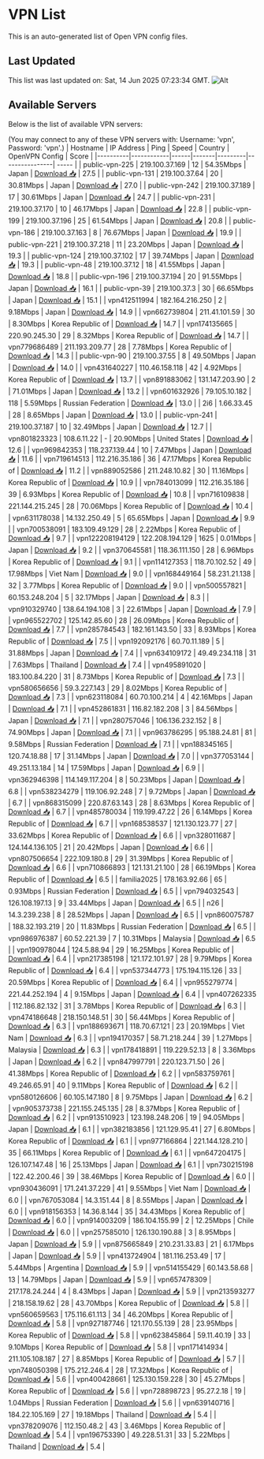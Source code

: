 # VPN List

This is an auto-generated list of Open VPN config files.

## Last Updated

This list was last updated on: Sat, 14 Jun 2025 07:23:34 GMT.
![Alt](https://repobeats.axiom.co/api/embed/186b98318ef1479477931607c1ad7d823f12451f.svg "Repobeats analytics image")

## Available Servers

Below is the list of available VPN servers:

(You may connect to any of these VPN servers with: Username: 'vpn', Password: 'vpn'.)
| Hostname | IP Address | Ping | Speed | Country | OpenVPN Config | Score |
|----------|------------|------|-------|---------|----------------| ----- |
| public-vpn-225 | 219.100.37.169 | 12 | 54.35Mbps | Japan | [Download 📥](./configs/server_0_JP.ovpn) | 27.5 |
| public-vpn-131 | 219.100.37.64 | 20 | 30.81Mbps | Japan | [Download 📥](./configs/server_1_JP.ovpn) | 27.0 |
| public-vpn-242 | 219.100.37.189 | 17 | 30.61Mbps | Japan | [Download 📥](./configs/server_2_JP.ovpn) | 24.7 |
| public-vpn-231 | 219.100.37.170 | 10 | 46.17Mbps | Japan | [Download 📥](./configs/server_3_JP.ovpn) | 22.8 |
| public-vpn-199 | 219.100.37.196 | 25 | 61.54Mbps | Japan | [Download 📥](./configs/server_4_JP.ovpn) | 20.8 |
| public-vpn-186 | 219.100.37.163 | 8 | 76.67Mbps | Japan | [Download 📥](./configs/server_5_JP.ovpn) | 19.9 |
| public-vpn-221 | 219.100.37.218 | 11 | 23.20Mbps | Japan | [Download 📥](./configs/server_6_JP.ovpn) | 19.3 |
| public-vpn-124 | 219.100.37.102 | 17 | 39.74Mbps | Japan | [Download 📥](./configs/server_7_JP.ovpn) | 19.3 |
| public-vpn-48 | 219.100.37.12 | 18 | 41.55Mbps | Japan | [Download 📥](./configs/server_8_JP.ovpn) | 18.8 |
| public-vpn-196 | 219.100.37.194 | 20 | 91.55Mbps | Japan | [Download 📥](./configs/server_9_JP.ovpn) | 16.1 |
| public-vpn-39 | 219.100.37.3 | 30 | 66.65Mbps | Japan | [Download 📥](./configs/server_10_JP.ovpn) | 15.1 |
| vpn412511994 | 182.164.216.250 | 2 | 9.18Mbps | Japan | [Download 📥](./configs/server_11_JP.ovpn) | 14.9 |
| vpn662739804 | 211.41.101.59 | 30 | 8.30Mbps | Korea Republic of | [Download 📥](./configs/server_12_KR.ovpn) | 14.7 |
| vpn174135665 | 220.90.245.30 | 29 | 8.32Mbps | Korea Republic of | [Download 📥](./configs/server_13_KR.ovpn) | 14.7 |
| vpn779686489 | 211.193.209.77 | 28 | 7.78Mbps | Korea Republic of | [Download 📥](./configs/server_14_KR.ovpn) | 14.3 |
| public-vpn-90 | 219.100.37.55 | 8 | 49.50Mbps | Japan | [Download 📥](./configs/server_15_JP.ovpn) | 14.0 |
| vpn431640227 | 110.46.158.118 | 42 | 4.92Mbps | Korea Republic of | [Download 📥](./configs/server_16_KR.ovpn) | 13.7 |
| vpn891883062 | 131.147.203.90 | 2 | 71.01Mbps | Japan | [Download 📥](./configs/server_17_JP.ovpn) | 13.2 |
| vpn601632926 | 79.105.10.182 | 118 | 5.59Mbps | Russian Federation | [Download 📥](./configs/server_18_RU.ovpn) | 13.0 |
| 2i6 | 1.66.33.45 | 28 | 8.65Mbps | Japan | [Download 📥](./configs/server_19_JP.ovpn) | 13.0 |
| public-vpn-241 | 219.100.37.187 | 10 | 32.49Mbps | Japan | [Download 📥](./configs/server_20_JP.ovpn) | 12.7 |
| vpn801823323 | 108.6.11.22 | - | 20.90Mbps | United States | [Download 📥](./configs/server_21_US.ovpn) | 12.6 |
| vpn969842353 | 118.237.139.44 | 10 | 7.47Mbps | Japan | [Download 📥](./configs/server_22_JP.ovpn) | 11.6 |
| vpn719614513 | 112.216.35.186 | 36 | 47.17Mbps | Korea Republic of | [Download 📥](./configs/server_23_KR.ovpn) | 11.2 |
| vpn889052586 | 211.248.10.82 | 30 | 11.16Mbps | Korea Republic of | [Download 📥](./configs/server_24_KR.ovpn) | 10.9 |
| vpn784013099 | 112.216.35.186 | 39 | 6.93Mbps | Korea Republic of | [Download 📥](./configs/server_25_KR.ovpn) | 10.8 |
| vpn716109838 | 221.144.215.245 | 28 | 70.06Mbps | Korea Republic of | [Download 📥](./configs/server_26_KR.ovpn) | 10.4 |
| vpn631178038 | 14.132.250.49 | 5 | 65.65Mbps | Japan | [Download 📥](./configs/server_27_JP.ovpn) | 9.9 |
| vpn700538091 | 183.109.49.129 | 28 | 2.22Mbps | Korea Republic of | [Download 📥](./configs/server_28_KR.ovpn) | 9.7 |
| vpn122208194129 | 122.208.194.129 | 1625 | 0.01Mbps | Japan | [Download 📥](./configs/server_29_JP.ovpn) | 9.2 |
| vpn370645581 | 118.36.111.150 | 28 | 6.96Mbps | Korea Republic of | [Download 📥](./configs/server_30_KR.ovpn) | 9.1 |
| vpn114127353 | 118.70.102.52 | 49 | 17.98Mbps | Viet Nam | [Download 📥](./configs/server_31_VN.ovpn) | 9.0 |
| vpn168449164 | 58.231.21.138 | 32 | 3.77Mbps | Korea Republic of | [Download 📥](./configs/server_32_KR.ovpn) | 9.0 |
| vpn500557821 | 60.153.248.204 | 5 | 32.17Mbps | Japan | [Download 📥](./configs/server_33_JP.ovpn) | 8.3 |
| vpn910329740 | 138.64.194.108 | 3 | 22.61Mbps | Japan | [Download 📥](./configs/server_34_JP.ovpn) | 7.9 |
| vpn965522702 | 125.142.85.60 | 28 | 26.09Mbps | Korea Republic of | [Download 📥](./configs/server_35_KR.ovpn) | 7.7 |
| vpn285784543 | 182.161.143.50 | 33 | 8.93Mbps | Korea Republic of | [Download 📥](./configs/server_36_KR.ovpn) | 7.5 |
| vpn192092176 | 60.70.11.189 | 5 | 31.88Mbps | Japan | [Download 📥](./configs/server_37_JP.ovpn) | 7.4 |
| vpn634109172 | 49.49.234.118 | 31 | 7.63Mbps | Thailand | [Download 📥](./configs/server_38_TH.ovpn) | 7.4 |
| vpn495891020 | 183.100.84.220 | 31 | 8.73Mbps | Korea Republic of | [Download 📥](./configs/server_39_KR.ovpn) | 7.3 |
| vpn580656656 | 59.3.227.143 | 29 | 8.02Mbps | Korea Republic of | [Download 📥](./configs/server_40_KR.ovpn) | 7.3 |
| vpn623118084 | 60.70.100.214 | 4 | 42.16Mbps | Japan | [Download 📥](./configs/server_41_JP.ovpn) | 7.1 |
| vpn452861831 | 116.82.182.208 | 3 | 84.56Mbps | Japan | [Download 📥](./configs/server_42_JP.ovpn) | 7.1 |
| vpn280757046 | 106.136.232.152 | 8 | 74.90Mbps | Japan | [Download 📥](./configs/server_43_JP.ovpn) | 7.1 |
| vpn963786295 | 95.188.24.81 | 81 | 9.58Mbps | Russian Federation | [Download 📥](./configs/server_44_RU.ovpn) | 7.1 |
| vpn188345165 | 120.74.18.88 | 17 | 31.14Mbps | Japan | [Download 📥](./configs/server_45_JP.ovpn) | 7.0 |
| vpn377053144 | 49.251.13.184 | 14 | 17.59Mbps | Japan | [Download 📥](./configs/server_46_JP.ovpn) | 6.9 |
| vpn362946398 | 114.149.117.204 | 8 | 50.23Mbps | Japan | [Download 📥](./configs/server_47_JP.ovpn) | 6.8 |
| vpn538234279 | 119.106.92.248 | 7 | 9.72Mbps | Japan | [Download 📥](./configs/server_48_JP.ovpn) | 6.7 |
| vpn868315099 | 220.87.63.143 | 28 | 8.63Mbps | Korea Republic of | [Download 📥](./configs/server_49_KR.ovpn) | 6.7 |
| vpn485780034 | 119.199.47.22 | 26 | 6.14Mbps | Korea Republic of | [Download 📥](./configs/server_50_KR.ovpn) | 6.7 |
| vpn168538537 | 121.130.123.77 | 27 | 33.62Mbps | Korea Republic of | [Download 📥](./configs/server_51_KR.ovpn) | 6.6 |
| vpn328011687 | 124.144.136.105 | 21 | 20.42Mbps | Japan | [Download 📥](./configs/server_52_JP.ovpn) | 6.6 |
| vpn807506654 | 222.109.180.8 | 29 | 31.39Mbps | Korea Republic of | [Download 📥](./configs/server_53_KR.ovpn) | 6.6 |
| vpn710866893 | 121.131.21.100 | 28 | 66.19Mbps | Korea Republic of | [Download 📥](./configs/server_54_KR.ovpn) | 6.5 |
| familia2025 | 178.163.92.66 | 65 | 0.93Mbps | Russian Federation | [Download 📥](./configs/server_55_RU.ovpn) | 6.5 |
| vpn794032543 | 126.108.197.13 | 9 | 33.44Mbps | Japan | [Download 📥](./configs/server_56_JP.ovpn) | 6.5 |
| n26 | 14.3.239.238 | 8 | 28.52Mbps | Japan | [Download 📥](./configs/server_57_JP.ovpn) | 6.5 |
| vpn860075787 | 188.32.193.219 | 20 | 11.83Mbps | Russian Federation | [Download 📥](./configs/server_58_RU.ovpn) | 6.5 |
| vpn986976387 | 60.52.221.39 | 7 | 10.31Mbps | Malaysia | [Download 📥](./configs/server_59_MY.ovpn) | 6.5 |
| vpn190978044 | 124.5.88.94 | 29 | 16.25Mbps | Korea Republic of | [Download 📥](./configs/server_60_KR.ovpn) | 6.4 |
| vpn217385198 | 121.172.101.97 | 28 | 9.79Mbps | Korea Republic of | [Download 📥](./configs/server_61_KR.ovpn) | 6.4 |
| vpn537344773 | 175.194.115.126 | 33 | 20.59Mbps | Korea Republic of | [Download 📥](./configs/server_62_KR.ovpn) | 6.4 |
| vpn955279774 | 221.44.252.194 | 4 | 9.15Mbps | Japan | [Download 📥](./configs/server_63_JP.ovpn) | 6.4 |
| vpn407262335 | 112.186.82.132 | 31 | 3.78Mbps | Korea Republic of | [Download 📥](./configs/server_64_KR.ovpn) | 6.3 |
| vpn474186648 | 218.150.148.51 | 30 | 56.44Mbps | Korea Republic of | [Download 📥](./configs/server_65_KR.ovpn) | 6.3 |
| vpn188693671 | 118.70.67.121 | 23 | 20.19Mbps | Viet Nam | [Download 📥](./configs/server_66_VN.ovpn) | 6.3 |
| vpn194170357 | 58.71.218.244 | 39 | 1.27Mbps | Malaysia | [Download 📥](./configs/server_67_MY.ovpn) | 6.3 |
| vpn178418891 | 119.229.52.13 | 8 | 3.36Mbps | Japan | [Download 📥](./configs/server_68_JP.ovpn) | 6.2 |
| vpn847997791 | 220.123.71.50 | 26 | 41.38Mbps | Korea Republic of | [Download 📥](./configs/server_69_KR.ovpn) | 6.2 |
| vpn583759761 | 49.246.65.91 | 40 | 9.11Mbps | Korea Republic of | [Download 📥](./configs/server_70_KR.ovpn) | 6.2 |
| vpn580126606 | 60.105.147.180 | 8 | 9.75Mbps | Japan | [Download 📥](./configs/server_71_JP.ovpn) | 6.2 |
| vpn905373738 | 221.155.245.135 | 28 | 8.37Mbps | Korea Republic of | [Download 📥](./configs/server_72_KR.ovpn) | 6.2 |
| vpn913510923 | 123.198.248.206 | 19 | 94.05Mbps | Japan | [Download 📥](./configs/server_73_JP.ovpn) | 6.1 |
| vpn382183856 | 121.129.95.41 | 27 | 6.80Mbps | Korea Republic of | [Download 📥](./configs/server_74_KR.ovpn) | 6.1 |
| vpn977166864 | 221.144.128.210 | 35 | 66.11Mbps | Korea Republic of | [Download 📥](./configs/server_75_KR.ovpn) | 6.1 |
| vpn647204175 | 126.107.147.48 | 16 | 25.13Mbps | Japan | [Download 📥](./configs/server_76_JP.ovpn) | 6.1 |
| vpn730215198 | 122.42.200.46 | 39 | 38.46Mbps | Korea Republic of | [Download 📥](./configs/server_77_KR.ovpn) | 6.0 |
| vpn930436091 | 171.241.37.229 | 41 | 9.55Mbps | Viet Nam | [Download 📥](./configs/server_78_VN.ovpn) | 6.0 |
| vpn767053084 | 14.3.151.44 | 8 | 8.55Mbps | Japan | [Download 📥](./configs/server_79_JP.ovpn) | 6.0 |
| vpn918156353 | 14.36.8.144 | 35 | 34.43Mbps | Korea Republic of | [Download 📥](./configs/server_80_KR.ovpn) | 6.0 |
| vpn914003209 | 186.104.155.99 | 2 | 12.25Mbps | Chile | [Download 📥](./configs/server_81_CL.ovpn) | 6.0 |
| vpn257585010 | 126.130.190.88 | 3 | 8.95Mbps | Japan | [Download 📥](./configs/server_82_JP.ovpn) | 5.9 |
| vpn875665849 | 210.231.33.83 | 21 | 6.17Mbps | Japan | [Download 📥](./configs/server_83_JP.ovpn) | 5.9 |
| vpn413724904 | 181.116.253.49 | 17 | 5.44Mbps | Argentina | [Download 📥](./configs/server_84_AR.ovpn) | 5.9 |
| vpn514155429 | 60.143.58.68 | 13 | 14.79Mbps | Japan | [Download 📥](./configs/server_85_JP.ovpn) | 5.9 |
| vpn657478309 | 217.178.24.244 | 4 | 8.43Mbps | Japan | [Download 📥](./configs/server_86_JP.ovpn) | 5.9 |
| vpn213593277 | 218.158.19.62 | 28 | 43.70Mbps | Korea Republic of | [Download 📥](./configs/server_87_KR.ovpn) | 5.8 |
| vpn560659563 | 175.116.61.113 | 34 | 46.20Mbps | Korea Republic of | [Download 📥](./configs/server_88_KR.ovpn) | 5.8 |
| vpn927187746 | 121.170.55.139 | 28 | 23.95Mbps | Korea Republic of | [Download 📥](./configs/server_89_KR.ovpn) | 5.8 |
| vpn623845864 | 59.11.40.19 | 33 | 9.10Mbps | Korea Republic of | [Download 📥](./configs/server_90_KR.ovpn) | 5.8 |
| vpn171414934 | 211.105.108.187 | 27 | 8.85Mbps | Korea Republic of | [Download 📥](./configs/server_91_KR.ovpn) | 5.7 |
| vpn748050398 | 175.212.246.4 | 28 | 17.32Mbps | Korea Republic of | [Download 📥](./configs/server_92_KR.ovpn) | 5.6 |
| vpn400428661 | 125.130.159.228 | 30 | 45.27Mbps | Korea Republic of | [Download 📥](./configs/server_93_KR.ovpn) | 5.6 |
| vpn728898723 | 95.27.2.18 | 19 | 1.04Mbps | Russian Federation | [Download 📥](./configs/server_94_RU.ovpn) | 5.6 |
| vpn639140716 | 184.22.105.169 | 27 | 19.18Mbps | Thailand | [Download 📥](./configs/server_95_TH.ovpn) | 5.4 |
| vpn378209076 | 112.150.48.2 | 43 | 3.46Mbps | Korea Republic of | [Download 📥](./configs/server_96_KR.ovpn) | 5.4 |
| vpn196753390 | 49.228.51.31 | 33 | 5.22Mbps | Thailand | [Download 📥](./configs/server_97_TH.ovpn) | 5.4 |
